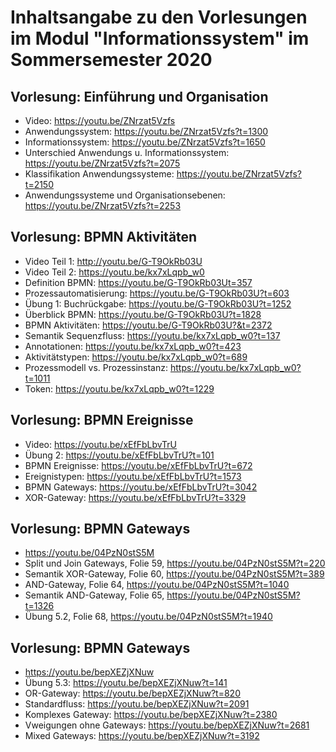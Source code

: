 # Inhaltsangabe zu den Vorlesungen im Modul "Informationssystem" im Sommersemester 2020
## Vorlesung: Einführung und Organisation
- Video: https://youtu.be/ZNrzat5Vzfs    
- Anwendungssystem: https://youtu.be/ZNrzat5Vzfs?t=1300    
- Informationssystem: https://youtu.be/ZNrzat5Vzfs?t=1650    
- Unterschied Anwendungs u. Informationssystem: https://youtu.be/ZNrzat5Vzfs?t=2075    
- Klassifikation Anwendungssysteme: https://youtu.be/ZNrzat5Vzfs?t=2150
- Anwendungssysteme und Organisationsebenen: https://youtu.be/ZNrzat5Vzfs?t=2253
## Vorlesung: BPMN Aktivitäten 
- Video Teil 1: http://youtu.be/G-T9OkRb03U
- Video Teil 2: https://youtu.be/kx7xLqpb_w0
- Definition BPMN: https://youtu.be/G-T9OkRb03Ut=357 
- Prozessautomatisierung: https://youtu.be/G-T9OkRb03U?t=603
- Übung 1: Buchrückgabe: https://youtu.be/G-T9OkRb03U?t=1252
- Überblick BPMN: https://youtu.be/G-T9OkRb03U?t=1828
- BPMN Aktivitäten: https://youtu.be/G-T9OkRb03U?&t=2372
- Semantik Sequenzfluss: https://youtu.be/kx7xLqpb_w0?t=137
- Annotationen: https://youtu.be/kx7xLqpb_w0?t=423
- Aktivitätstypen: https://youtu.be/kx7xLqpb_w0?t=689
- Prozessmodell vs. Prozessinstanz: https://youtu.be/kx7xLqpb_w0?t=1011
- Token: https://youtu.be/kx7xLqpb_w0?t=1229
## Vorlesung: BPMN Ereignisse
- Video: https://youtu.be/xEfFbLbvTrU
- Übung 2: https://youtu.be/xEfFbLbvTrU?t=101
- BPMN Ereignisse: https://youtu.be/xEfFbLbvTrU?t=672
- Ereignistypen: https://youtu.be/xEfFbLbvTrU?t=1573
- BPMN Gateways: https://youtu.be/xEfFbLbvTrU?t=3042
- XOR-Gateway: https://youtu.be/xEfFbLbvTrU?t=3329
## Vorlesung: BPMN Gateways 
- https://youtu.be/04PzN0stS5M
- Split und Join Gateways, Folie 59, https://youtu.be/04PzN0stS5M?t=220
- Semantik XOR-Gateway, Folie 60, https://youtu.be/04PzN0stS5M?t=389
- AND-Gateway, Folie 64, https://youtu.be/04PzN0stS5M?t=1040
- Semantik AND-Gateway, Folie 65, https://youtu.be/04PzN0stS5M?t=1326
- Übung 5.2, Folie 68, https://youtu.be/04PzN0stS5M?t=1940
## Vorlesung: BPMN Gateways
- https://youtu.be/bepXEZjXNuw
- Übung 5.3: https://youtu.be/bepXEZjXNuw?t=141
- OR-Gateway: https://youtu.be/bepXEZjXNuw?t=820
- Standardfluss: https://youtu.be/bepXEZjXNuw?t=2091
- Komplexes Gateway: https://youtu.be/bepXEZjXNuw?t=2380
- Vweigungen ohne Gateways: https://youtu.be/bepXEZjXNuw?t=2681
- Mixed Gateways: https://youtu.be/bepXEZjXNuw?t=3192


